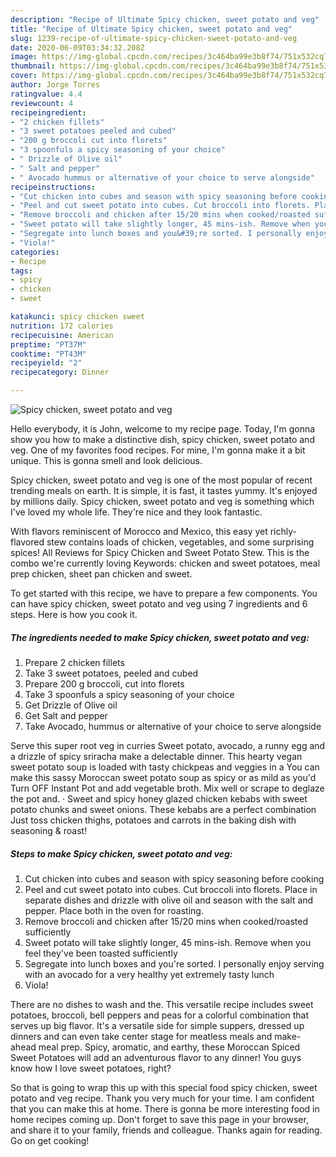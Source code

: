 ```yaml
---
description: "Recipe of Ultimate Spicy chicken, sweet potato and veg"
title: "Recipe of Ultimate Spicy chicken, sweet potato and veg"
slug: 1239-recipe-of-ultimate-spicy-chicken-sweet-potato-and-veg
date: 2020-06-09T03:34:32.208Z
image: https://img-global.cpcdn.com/recipes/3c464ba99e3b8f74/751x532cq70/spicy-chicken-sweet-potato-and-veg-recipe-main-photo.jpg
thumbnail: https://img-global.cpcdn.com/recipes/3c464ba99e3b8f74/751x532cq70/spicy-chicken-sweet-potato-and-veg-recipe-main-photo.jpg
cover: https://img-global.cpcdn.com/recipes/3c464ba99e3b8f74/751x532cq70/spicy-chicken-sweet-potato-and-veg-recipe-main-photo.jpg
author: Jorge Torres
ratingvalue: 4.4
reviewcount: 4
recipeingredient:
- "2 chicken fillets"
- "3 sweet potatoes peeled and cubed"
- "200 g broccoli cut into florets"
- "3 spoonfuls a spicy seasoning of your choice"
- " Drizzle of Olive oil"
- " Salt and pepper"
- " Avocado hummus or alternative of your choice to serve alongside"
recipeinstructions:
- "Cut chicken into cubes and season with spicy seasoning before cooking"
- "Peel and cut sweet potato into cubes. Cut broccoli into florets. Place in separate dishes and drizzle with olive oil and season with the salt and pepper. Place both in the oven for roasting."
- "Remove broccoli and chicken after 15/20 mins when cooked/roasted sufficiently"
- "Sweet potato will take slightly longer, 45 mins-ish. Remove when you feel they&#39;ve been toasted sufficiently"
- "Segregate into lunch boxes and you&#39;re sorted. I personally enjoy serving with an avocado for a very healthy yet extremely tasty lunch"
- "Viola!"
categories:
- Recipe
tags:
- spicy
- chicken
- sweet

katakunci: spicy chicken sweet 
nutrition: 172 calories
recipecuisine: American
preptime: "PT37M"
cooktime: "PT43M"
recipeyield: "2"
recipecategory: Dinner

---
```



![Spicy chicken, sweet potato and veg](https://img-global.cpcdn.com/recipes/3c464ba99e3b8f74/751x532cq70/spicy-chicken-sweet-potato-and-veg-recipe-main-photo.jpg)

Hello everybody, it is John, welcome to my recipe page. Today, I'm gonna show you how to make a distinctive dish, spicy chicken, sweet potato and veg. One of my favorites food recipes. For mine, I'm gonna make it a bit unique. This is gonna smell and look delicious.

Spicy chicken, sweet potato and veg is one of the most popular of recent trending meals on earth. It is simple, it is fast, it tastes yummy. It's enjoyed by millions daily. Spicy chicken, sweet potato and veg is something which I've loved my whole life. They're nice and they look fantastic.

With flavors reminiscent of Morocco and Mexico, this easy yet richly-flavored stew contains loads of chicken, vegetables, and some surprising spices! All Reviews for Spicy Chicken and Sweet Potato Stew. This is the combo we&#39;re currently loving Keywords: chicken and sweet potatoes, meal prep chicken, sheet pan chicken and sweet.


To get started with this recipe, we have to prepare a few components. You can have spicy chicken, sweet potato and veg using 7 ingredients and 6 steps. Here is how you cook it.

<!--inarticleads1-->

##### The ingredients needed to make Spicy chicken, sweet potato and veg:

1. Prepare 2 chicken fillets
1. Take 3 sweet potatoes, peeled and cubed
1. Prepare 200 g broccoli, cut into florets
1. Take 3 spoonfuls a spicy seasoning of your choice
1. Get  Drizzle of Olive oil
1. Get  Salt and pepper
1. Take  Avocado, hummus or alternative of your choice to serve alongside


Serve this super root veg in curries Sweet potato, avocado, a runny egg and a drizzle of spicy sriracha make a delectable dinner. This hearty vegan sweet potato soup is loaded with tasty chickpeas and veggies in a You can make this sassy Moroccan sweet potato soup as spicy or as mild as you&#39;d Turn OFF Instant Pot and add vegetable broth. Mix well or scrape to deglaze the pot and. · Sweet and spicy honey glazed chicken kebabs with sweet potato chunks and sweet onions. These kebabs are a perfect combination Just toss chicken thighs, potatoes and carrots in the baking dish with seasoning &amp; roast! 

<!--inarticleads2-->

##### Steps to make Spicy chicken, sweet potato and veg:

1. Cut chicken into cubes and season with spicy seasoning before cooking
1. Peel and cut sweet potato into cubes. Cut broccoli into florets. Place in separate dishes and drizzle with olive oil and season with the salt and pepper. Place both in the oven for roasting.
1. Remove broccoli and chicken after 15/20 mins when cooked/roasted sufficiently
1. Sweet potato will take slightly longer, 45 mins-ish. Remove when you feel they&#39;ve been toasted sufficiently
1. Segregate into lunch boxes and you&#39;re sorted. I personally enjoy serving with an avocado for a very healthy yet extremely tasty lunch
1. Viola!


There are no dishes to wash and the. This versatile recipe includes sweet potatoes, broccoli, bell peppers and peas for a colorful combination that serves up big flavor. It&#39;s a versatile side for simple suppers, dressed up dinners and can even take center stage for meatless meals and make-ahead meal prep. Spicy, aromatic, and earthy, these Moroccan Spiced Sweet Potatoes will add an adventurous flavor to any dinner! You guys know how I love sweet potatoes, right? 

So that is going to wrap this up with this special food spicy chicken, sweet potato and veg recipe. Thank you very much for your time. I am confident that you can make this at home. There is gonna be more interesting food in home recipes coming up. Don't forget to save this page in your browser, and share it to your family, friends and colleague. Thanks again for reading. Go on get cooking!
